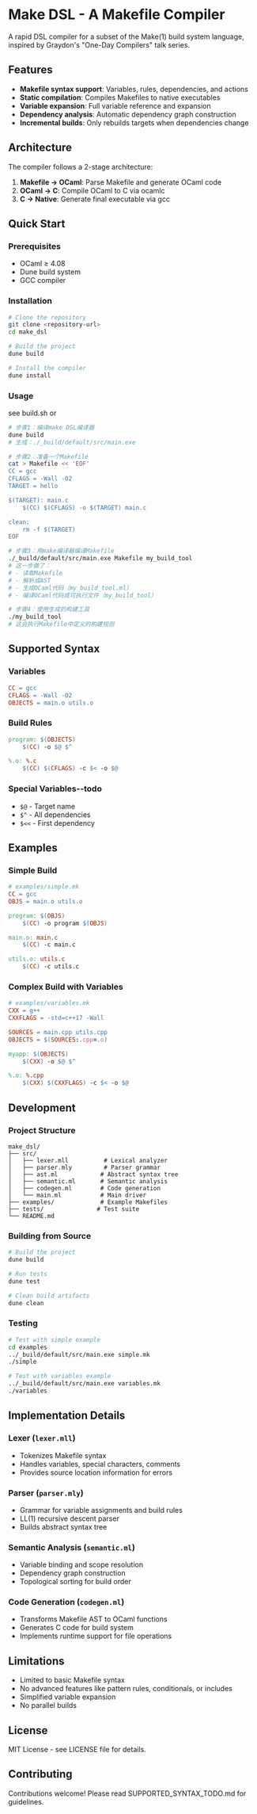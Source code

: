 # Make DSL - A Makefile Compiler

A rapid DSL compiler for a subset of the Make(1) build system language, inspired by Graydon's "One-Day Compilers" talk series.

## Features

- **Makefile syntax support**: Variables, rules, dependencies, and actions
- **Static compilation**: Compiles Makefiles to native executables
- **Variable expansion**: Full variable reference and expansion
- **Dependency analysis**: Automatic dependency graph construction
- **Incremental builds**: Only rebuilds targets when dependencies change

## Architecture

The compiler follows a 2-stage architecture:

1. **Makefile → OCaml**: Parse Makefile and generate OCaml code
2. **OCaml → C**: Compile OCaml to C via ocamlc
3. **C → Native**: Generate final executable via gcc

## Quick Start

### Prerequisites

- OCaml ≥ 4.08
- Dune build system
- GCC compiler

### Installation

```bash
# Clone the repository
git clone <repository-url>
cd make_dsl

# Build the project
dune build

# Install the compiler
dune install
```

### Usage
see build.sh or

```bash
# 步骤1：编译make DSL编译器
dune build
# 生成：./_build/default/src/main.exe

# 步骤2：准备一个Makefile
cat > Makefile << 'EOF'
CC = gcc
CFLAGS = -Wall -O2
TARGET = hello

$(TARGET): main.c
	$(CC) $(CFLAGS) -o $(TARGET) main.c

clean:
	rm -f $(TARGET)
EOF

# 步骤3：用make编译器编译Makefile
./_build/default/src/main.exe Makefile my_build_tool
# 这一步做了：
# - 读取Makefile
# - 解析成AST
# - 生成OCaml代码（my_build_tool.ml）
# - 编译OCaml代码成可执行文件（my_build_tool）

# 步骤4：使用生成的构建工具
./my_build_tool
# 这会执行Makefile中定义的构建规则
```

## Supported Syntax

### Variables
```makefile
CC = gcc
CFLAGS = -Wall -O2
OBJECTS = main.o utils.o
```

### Build Rules
```makefile
program: $(OBJECTS)
	$(CC) -o $@ $^

%.o: %.c
	$(CC) $(CFLAGS) -c $< -o $@
```

### Special Variables--todo
- `$@` - Target name
- `$^` - All dependencies
- `$<<` - First dependency

## Examples

### Simple Build
```makefile
# examples/simple.mk
CC = gcc
OBJS = main.o utils.o

program: $(OBJS)
	$(CC) -o program $(OBJS)

main.o: main.c
	$(CC) -c main.c

utils.o: utils.c
	$(CC) -c utils.c
```

### Complex Build with Variables
```makefile
# examples/variables.mk
CXX = g++
CXXFLAGS = -std=c++17 -Wall

SOURCES = main.cpp utils.cpp
OBJECTS = $(SOURCES:.cpp=.o)

myapp: $(OBJECTS)
	$(CXX) -o $@ $^

%.o: %.cpp
	$(CXX) $(CXXFLAGS) -c $< -o $@
```

## Development

### Project Structure
```
make_dsl/
├── src/
│   ├── lexer.mll          # Lexical analyzer
│   ├── parser.mly         # Parser grammar
│   ├── ast.ml            # Abstract syntax tree
│   ├── semantic.ml       # Semantic analysis
│   ├── codegen.ml        # Code generation
│   └── main.ml           # Main driver
├── examples/             # Example Makefiles
├── tests/               # Test suite
└── README.md
```

### Building from Source

```bash
# Build the project
dune build

# Run tests
dune test

# Clean build artifacts
dune clean
```

### Testing

```bash
# Test with simple example
cd examples
../_build/default/src/main.exe simple.mk
./simple

# Test with variables example
../_build/default/src/main.exe variables.mk
./variables
```

## Implementation Details

### Lexer (`lexer.mll`)
- Tokenizes Makefile syntax
- Handles variables, special characters, comments
- Provides source location information for errors

### Parser (`parser.mly`)
- Grammar for variable assignments and build rules
- LL(1) recursive descent parser
- Builds abstract syntax tree

### Semantic Analysis (`semantic.ml`)
- Variable binding and scope resolution
- Dependency graph construction
- Topological sorting for build order

### Code Generation (`codegen.ml`)
- Transforms Makefile AST to OCaml functions
- Generates C code for build system
- Implements runtime support for file operations

## Limitations

- Limited to basic Makefile syntax
- No advanced features like pattern rules, conditionals, or includes
- Simplified variable expansion
- No parallel builds

## License

MIT License - see LICENSE file for details.

## Contributing

Contributions welcome! Please read SUPPORTED_SYNTAX_TODO.md for guidelines.